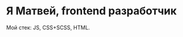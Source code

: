 <h1 style="font-size=60"> Я Матвей, frontend разработчик</h1>
<p style="font-size=30">Мой стек: JS, CSS+SCSS, HTML.<p>
